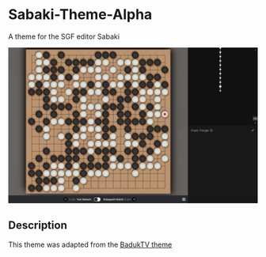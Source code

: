 # Sabaki-Theme-Alpha
A theme for the SGF editor Sabaki

![alt text](https://github.com/FrgttnDeer/Sabaki-Theme-Alpha/blob/master/Screenshot.png?raw=true)

## Description
This theme was adapted from the [BadukTV theme](https://github.com/MooToYouToo/Sabaki-BadukTV-Theme/releases/tag/v0.1.0)
